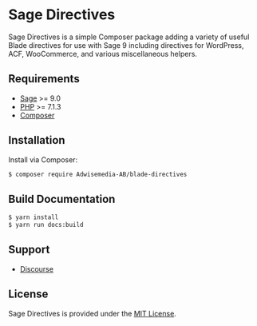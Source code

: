 # Sage Directives

Sage Directives is a simple Composer package adding a variety of useful Blade directives for use with Sage 9 including directives for WordPress, ACF, WooCommerce, and various miscellaneous helpers.

## Requirements

- [Sage](https://github.com/roots/sage) >= 9.0
- [PHP](https://secure.php.net/manual/en/install.php) >= 7.1.3
- [Composer](https://getcomposer.org/download/)

## Installation

Install via Composer:

```bash
$ composer require Adwisemedia-AB/blade-directives
```

## Build Documentation

```bash
$ yarn install
$ yarn run docs:build
```

## Support

- [Discourse](https://discourse.roots.io/t/blade-directives-for-sage/14301)


## License

Sage Directives is provided under the [MIT License](https://github.com/Adwisemedia-AB/blade-directives/blob/master/LICENSE.md).

